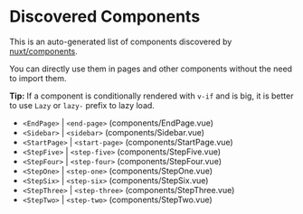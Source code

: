 # Discovered Components

This is an auto-generated list of components discovered by [nuxt/components](https://github.com/nuxt/components).

You can directly use them in pages and other components without the need to import them.

**Tip:** If a component is conditionally rendered with `v-if` and is big, it is better to use `Lazy` or `lazy-` prefix to lazy load.

- `<EndPage>` | `<end-page>` (components/EndPage.vue)
- `<Sidebar>` | `<sidebar>` (components/Sidebar.vue)
- `<StartPage>` | `<start-page>` (components/StartPage.vue)
- `<StepFive>` | `<step-five>` (components/StepFive.vue)
- `<StepFour>` | `<step-four>` (components/StepFour.vue)
- `<StepOne>` | `<step-one>` (components/StepOne.vue)
- `<StepSix>` | `<step-six>` (components/StepSix.vue)
- `<StepThree>` | `<step-three>` (components/StepThree.vue)
- `<StepTwo>` | `<step-two>` (components/StepTwo.vue)
